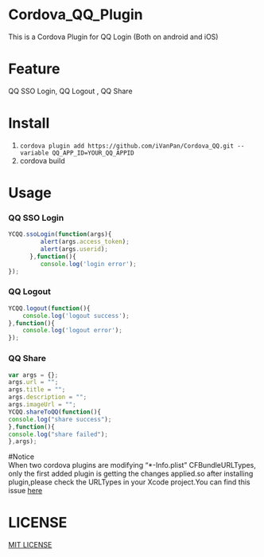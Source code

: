 # Cordova_QQ_Plugin
This is a Cordova Plugin for QQ Login (Both on android and iOS)     
# Feature
QQ SSO Login, QQ Logout , QQ Share 
# Install
1. ```cordova plugin add https://github.com/iVanPan/Cordova_QQ.git --variable QQ_APP_ID=YOUR_QQ_APPID```              
2. cordova build      

# Usage
### QQ SSO Login
```Javascript
YCQQ.ssoLogin(function(args){
         alert(args.access_token);
         alert(args.userid);
      },function(){
         console.log('login error');
});
```
### QQ Logout
```Javascript
YCQQ.logout(function(){
	console.log('logout success');
},function(){
	console.log('logout error');
});
```
### QQ Share
```Javascript
var args = {};
args.url = "";
args.title = "";
args.description = "";
args.imageUrl = "";
YCQQ.shareToQQ(function(){
console.log("share success");
},function(){
console.log("share failed");
},args);
```
    
    			

#Notice      
When two cordova plugins are modifying “*-Info.plist” CFBundleURLTypes, only the first added plugin is getting the changes applied.so after installing plugin,please check the URLTypes in your Xcode project.You can find this issue [here](https://issues.apache.org/jira/browse/CB-8007)


# LICENSE

[MIT LICENSE](https://github.com/iVanPan/Cordova_QQ/blob/master/LICENSE)

